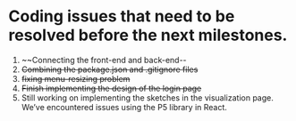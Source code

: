 # Coding issues that need to be resolved before the next milestones.
1) ~~Connecting the front-end and back-end--
2) ~~Combining the package.json and .gitignore files~~
3) ~~fixing menu-resizing problem~~
4) ~~Finish implementing the design of the login page~~
5) Still working on implementing the sketches in the visualization page. We’ve encountered issues using the P5 library in React.
